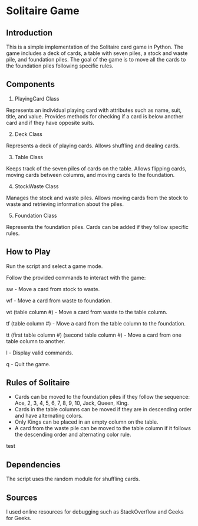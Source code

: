 
# Solitaire Game
## Introduction
This is a simple implementation of the Solitaire card game in Python. The game includes a deck of cards, a table with seven piles, a stock and waste pile, and foundation piles. The goal of the game is to move all the cards to the foundation piles following specific rules.

## Components
1. PlayingCard Class
   
Represents an individual playing card with attributes such as name, suit, title, and value. Provides methods for checking if a card is below another card and if they have opposite suits.

2. Deck Class
   
Represents a deck of playing cards. Allows shuffling and dealing cards.

3. Table Class
   
Keeps track of the seven piles of cards on the table. Allows flipping cards, moving cards between columns, and moving cards to the foundation.

4. StockWaste Class
   
Manages the stock and waste piles. Allows moving cards from the stock to waste and retrieving information about the piles.

5. Foundation Class
   
Represents the foundation piles. Cards can be added if they follow specific rules.

## How to Play
Run the script and select a game mode.

Follow the provided commands to interact with the game:

sw - Move a card from stock to waste.

wf - Move a card from waste to foundation.

wt (table column #) - Move a card from waste to the table column.

tf (table column #) - Move a card from the table column to the foundation.

tt (first table column #) (second table column #) - Move a card from one table column to another.

l - Display valid commands.

q - Quit the game.

## Rules of Solitaire
- Cards can be moved to the foundation piles if they follow the sequence: Ace, 2, 3, 4, 5, 6, 7, 8, 9, 10, Jack, Queen, King.
- Cards in the table columns can be moved if they are in descending order and have alternating colors.
- Only Kings can be placed in an empty column on the table.
- A card from the waste pile can be moved to the table column if it follows the descending order and alternating color rule.

test
  
## Dependencies
The script uses the random module for shuffling cards.

## Sources
I used online resources for debugging such as StackOverflow and Geeks for Geeks. 
